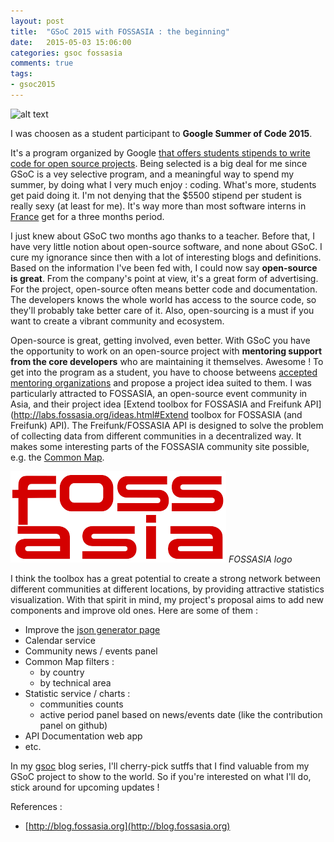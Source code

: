 ```yaml
---
layout: post
title:  "GSoC 2015 with FOSSASIA : the beginning"
date:   2015-05-03 15:06:00
categories: gsoc fossasia
comments: true
tags:
- gsoc2015
---
```


![alt text](http://1-ps.googleusercontent.com/xk/lUi00NOiZZtaYcm5-HDw_Ypz0k/s.google-melange.appspot.com/www.google-melange.com/soc/content/2-1-20150429/images/gsoc/logo/banner-gsoc2015.png.pagespeed.ce.1-XG35qq3RQ2RCHp3uFT.png "Fly Google fly")

I was choosen as a student participant to **Google Summer of Code 2015**.

It's a program organized by Google [that offers students stipends to write code for open source projects](https://www.google-melange.com/gsoc/homepage/google/gsoc2015). Being selected is a big deal for me since GSoC is a vey selective program, and a meaningful way to spend my summer, by doing what I very much enjoy : coding. What's more, students get paid doing it. I'm not denying that the $5500 stipend per student is really sexy (at least for me). It's way more than most software interns in [France](http://www.glassdoor.com/Salaries/france-salary-SRCH_IL.0,6_IN86.htm) get for a three months period.

I just knew about GSoC two months ago thanks to a teacher. Before that, I have very little notion about open-source software, and none about GSoC. I cure my ignorance since then with a lot of interesting blogs and definitions. Based on the information I've been fed with, I could now say **open-source is great**. From the company's point at view, it's a great form of advertising. For the project, open-source often means better code and documentation. The developers knows the whole world has access to the source code, so they'll probably take better care of it. Also, open-sourcing is a must if you want to create a vibrant community and ecosystem.

Open-source is great, getting involved, even better. With GSoC you have the opportunity to work on an open-source project with **mentoring support from the core developers** who are maintaining it themselves. Awesome ! To get into the program as a student, you have to choose betweens [accepted mentoring organizations](http://www.google-melange.com/gsoc/org/list/public/google/gsoc2015) and propose a project idea suited to them. I was particularly attracted to FOSSASIA, an open-source event community in Asia, and their project idea [Extend toolbox for FOSSASIA and Freifunk API](http://labs.fossasia.org/ideas.html#Extend toolbox for FOSSASIA (and Freifunk) API). The Freifunk/FOSSASIA API is designed to solve the problem of collecting data from different communities in a decentralized way. It makes some interesting parts  of the FOSSASIA community site possible, e.g. the [Common Map](http://fossasia.github.io/#map).

![Image broken](/images/fossasia-logo.png "FOSSASIA official logo") 
<span style="vertical-align : bottom">*FOSSASIA logo*</span>

I think the toolbox has a great potential to create a strong network between different communities at different locations, by providing attractive statistics visualization. With that spirit in mind, my project's proposal aims to add new components and improve old ones. Here are some of them : 

+ Improve the [json generator page](http://api.fossasia.net/generator/index.html)
+ Calendar service
+ Community news / events panel 
+ Common Map filters : 
	+ by country
	+ by technical area
+ Statistic service / charts : 
	+ communities counts
	+ active period panel based on news/events date (like the contribution panel on github) 
+ API Documentation web app
+ etc.


In my [gsoc](/categories/#gsoc) blog series, I'll cherry-pick sutffs that I find valuable from my GSoC project to show to the world. So if you're interested on what I'll do, stick around for upcoming updates !

References :

+ [http://blog.fossasia.org](http://blog.fossasia.org)